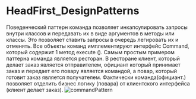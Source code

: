 # HeadFirst_DesignPatterns
Поведенческий паттерн команда позволяет инкапсулировать запросы внутри классов и передавать их в виде аргументов в методы или классы.
Это позволяет ставить запросы в очередь легировать их и отменять.
Все объекты команд имплементируют интерфейс Command, который содержит 1 метод execute ().
Самым простым примером паттерна команда является ресторан.
В  ресторане клиент, который делает заказ является отправителем, официант который принимает заказ и передает его повару является командой,
а повар, который готовит заказ является получателем. 
Фактически команда(официант.) позволяет отделить бизнес логику (повара) от клиентского интерфейса (клиент делает заказ).
![commandPattern](https://user-images.githubusercontent.com/56963305/148735875-448ffd01-1cf9-4e6f-a9bb-f25b6efbcaf1.png)
